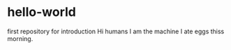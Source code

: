 # hello-world
first repository for introduction
Hi humans
I am the machine
I ate eggs thiss morning.
